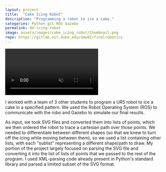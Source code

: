 ```yaml
---
layout: project
title:  "Cake Icing Robot"
description: "Programming a robot to ice a cake."
categories: Python git ROS Gazebo
permalink: 04-icing-robot
image: assets/images/cake_icing_robot/thumbnail.png
repo: https://gitlab.oit.duke.edu/smw92/finalrobotics
---
```


<video muted>
    <source src="assets/images/cake_icing_robot/demo_fish.mp4" type="video/mp4">
</video>

I worked with a team of 3 other students to program a UR5 robot to ice a cake in a specified pattern. We used the Robot Operating System (ROS) to communicate with the robo and Gazebo to simulate our final results.

As input, we took SVG files and converted them into lists of points, which we then ordered the robot to trace a cartesian path over those points. We needed to differentiate between different shapes (so that we knew to turn off the icing while moving between them), so we used a list containing other lists, with each "sublist" representing a different shape/path to draw. My portion of the project largely focused on parsing the SVG file and converting it into the list of lists of points that we passed to the rest of the program. I used XML-parsing code already present in Python's standard library and parsed a limited subset of the SVG format. 